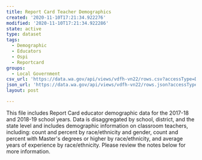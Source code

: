 ```yaml
---
title: Report Card Teacher Demographics
created: '2020-11-10T17:21:34.922276'
modified: '2020-11-10T17:21:34.922286'
state: active
type: dataset
tags:
  - Demographic
  - Educators
  - Ospi
  - Reportcard
groups:
  - Local Government
csv_url: 'https://data.wa.gov/api/views/vdfh-vn22/rows.csv?accessType=DOWNLOAD'
json_url: 'https://data.wa.gov/api/views/vdfh-vn22/rows.json?accessType=DOWNLOAD'
layout: post

---
```

This file includes Report Card educator demographic data for the 2017-18 and 2018-19 school years. Data is disaggregated by school, district, and the state level and includes demographic information on classroom teachers, including: count and percent by race/ethnicity and gender, count and percent with Master's degrees or higher by race/ethnicity, and average years of experience by race/ethnicity. Please review the notes below for more information.

